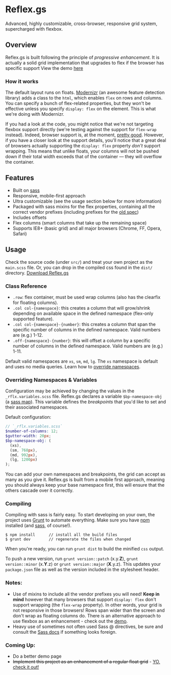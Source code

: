 Reflex.gs
===

Advanced, highly customizable, cross-browser, responsive grid system, supercharged with flexbox.


## Overview

Reflex.gs is built following the principle of _progressive enhancement_. It is actually a solid grid implementation that upgrades to flex if the browser has specific support View the demo [here](http://loup-brun.github.io/reflex.gs/demo/no-flex.html)

### How it works

The default layout runs on floats. [Modernizr](http://modernizr.com/) (an awesome feature detection library) adds a class to the `html`, which enables `flex` on rows and columns. You can specify a bunch of flex-related properties, but they won't be effective unless you specify `display: flex` on the element. This is what we're doing with Modernizr.

If you had a look at the code, you might notice that we're not targeting flexbox support directly (we're testing against the support for `flex-wrap` instead). Indeed, browser support is, at the moment, [pretty good](http://caniuse.com/#feat=flexbox). However, if you have a closer look at the support details, you'll notice that a great deal of browsers actually supporting the `display: flex` property _don't_ support wrapping. This means that unlike floats, your columns will not be pushed down if their total width exceeds that of the container &mdash; they will overflow the container.

## Features

- Built on <a href="http://sass-lang.com">sass</a>
- Responsive, mobile-first approach
- Ultra customizable (see the usage section below for more information)
- Packaged with sass mixins for the flex properties, containing all the correct vendor prefixes (including prefixes for the [old spec](https://css-tricks.com/old-flexbox-and-new-flexbox/))
- Includes offsets
- Flex columns (smart columns that take up the remaining space)
- Supports IE8+ (basic grid) and all major browsers (Chrome, FF, Opera, Safari)

## Usage

Check the source code (under `src/`) and treat your own project as the `main.scss` file. Or, you can drop in the compiled css found in the `dist/` directory. [Download Reflex.gs](https://github.com/loup-brun/reflex.gs/archive/master.zip)

### Class Reference
	
- `.row`: flex container, must be used wrap columns (also has the clearfix for floating columns).
- `.col col-{namespace}`: this creates a column that will grow/shrink depending on available space in the defined namespace (flex-only supported feature).
- `.col col-{namespace}-{number}`: this creates a column that span the specific number of columns in the defined namespace. Valid numbers are (e.g.) 1-12.
- `.off-{namespace}-{number}`: this will offset a column by a specific number of columns in the defined namespace. Valid numbers are (e.g.) 1-11.

Default valid namespaces are `xs`, `sm`, `md`, `lg`. The `xs` namespace is default and uses no media queries. Learn how to <a href="#overriding-namespaces">override namespaces</a>.

### Overriding Namespaces &amp; Variables

Configuration may be achieved by changing the values in the `_rflx.variables.scss` file. Reflex.gs declares a variable `$bp-namespace-obj` (a <a href="http://sass-lang.com/documentation/file.SASS_REFERENCE.html#maps">sass map</a>). This variable defines the _breakpoints_ that you'd like to set and their associated namespaces.
					
Default configuration:
					
```scss
// `_rflx.variables.scss`
$number-of-columns: 12;
$gutter-width: 20px;
$bp-namespace-obj: (
  (xs),
  (sm, 768px),
  (md, 992px),
  (lg, 1200px)
);
```
You can add your own namespaces and breakpoints, the grid can accept as many as you give it. Reflex.gs is built from a mobile first approach, meaning you should always keep your base namespace first, this will ensure that the others cascade over it correctly.

### Compiling

Compiling with sass is fairly easy. To start developing on your own, the project uses [Grunt](http://gruntjs.com) to automate everything. Make sure you have [npm](https://www.npmjs.com/) installed (and [sass](http://sass-lang.com/), of course!).

```
$ npm install      // install all the build files
$ grunt dev        // regenerate the files when changed
```

When you're ready, you can run `grunt dist` to build the minified `css` output.

To push a new version, run `grunt version::patch` (x.y.**Z**), `grunt version::minor` (x.**Y**.z) or `grunt version::major` (**X**.y.z). This updates your `package.json` file as well as the version included in the stylesheet header.

### Notes:

- Use of mixins to include all the vendor prefixes you will need! **Keep in mind** however that many browsers that support `display: flex` don't support wrapping (the `flex-wrap` property). In other words, your grid is not responsive in those browsers! Rows span wider than the screen and don't wrap as floating columns do. There is an alternative approach to use flexbox as an enhancement - check out the [demo](http://loup-brun.github.io/reflex.gs/demo/no-flex.html).
- Heavy use of sometimes not often used Sass @ directives, be sure and consult the [Sass docs](http://sass-lang.com/documentation/file.SASS_REFERENCE.html) if something looks foreign.


### Coming Up:

- Do a better demo page
- ~~Implement this project as an enhancement of a regular float grid~~ - [YO, check it out!](http://loup-brun.github.io/reflex.gs/demo/no-flex.html)
